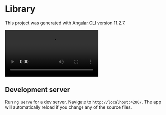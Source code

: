 # Library

This project was generated with [Angular CLI](https://github.com/angular/angular-cli) version 11.2.7.

![Demo](https://user-images.githubusercontent.com/68732796/135821075-4dfeb7e3-01f8-4eea-9136-63425b20af32.mp4)

## Development server

Run `ng serve` for a dev server. Navigate to `http://localhost:4200/`. The app will automatically reload if you change any of the source files.
